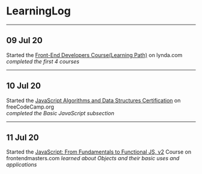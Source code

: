 # LearningLog

----------------------------------------------------------

## 09 Jul 20

Started the [Front-End Developers Course(Learning Path)](https://www.lynda.com/learning-paths/Web/become-a-front-end-web-developer) on lynda.com                             
*completed the first 4 courses*

----------------------------------------------------------
## 10 Jul 20 

Started the [JavaScript Algorithms and Data Structures Certification](https://www.freecodecamp.org/learn/javascript-algorithms-and-data-structures/basic-javascript/) on freeCodeCamp.org                                                                                                                                                                   
*completed the *Basic JavaScript* subsection*

----------------------------------------------------------
## 11 Jul 20 

Started the [JavaScript: From Fundamentals to Functional JS, v2](https://frontendmasters.com/courses/js-fundamentals-functional-v2/) Course on frontendmasters.com               *learned about *Objects* and their basic uses and applications*


